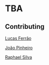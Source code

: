 # TBA


## Contributing

[Lucas Ferrão](https://github.com/Lucasf15)

[João Pinheiro](https://github.com/jdiaspinheiro)

[Raphael Silva](https://github.com/RaphaelCSSilva)
